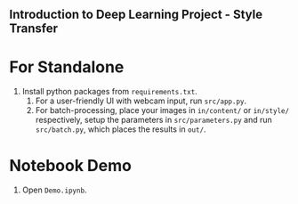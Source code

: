 ## Introduction to Deep Learning Project - Style Transfer

# For Standalone

1. Install python packages from `requirements.txt`.
	1. For a user-friendly UI with webcam input, run `src/app.py`.
	2. For batch-processing, place your images in `in/content/` or `in/style/` respectively, setup the parameters in `src/parameters.py` and run `src/batch.py`, which places the results in `out/`.

# Notebook Demo

1. Open `Demo.ipynb`.
